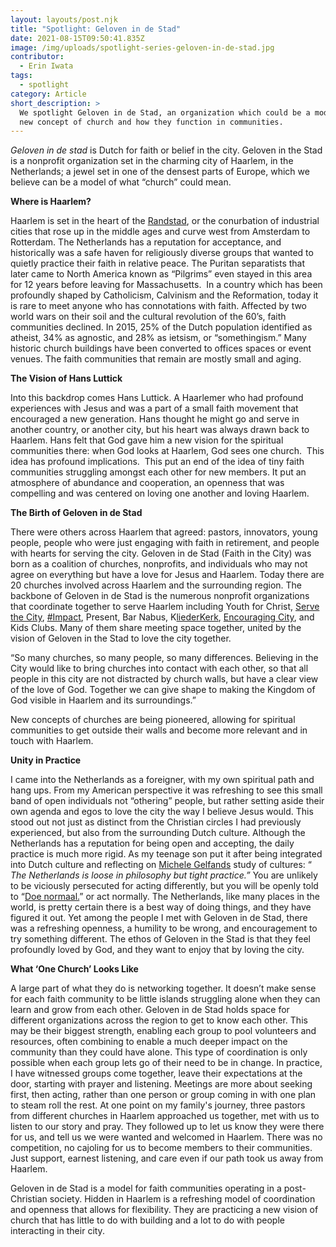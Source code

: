 ```yaml
---
layout: layouts/post.njk
title: "Spotlight: Geloven in de Stad"
date: 2021-08-15T09:50:41.835Z
image: /img/uploads/spotlight-series-geloven-in-de-stad.jpg
contributor:
  - Erin Iwata
tags:
  - spotlight
category: Article
short_description: >
  We spotlight Geloven in de Stad, an organization which could be a model for
  new concept of church and how they function in communities.
---
```

*Geloven in de stad* is Dutch for faith or belief in the city. Geloven in the Stad is a nonprofit organization set in the charming city of Haarlem, in the Netherlands; a jewel set in one of the densest parts of Europe, which we believe can be a model of what “church” could mean. 

**Where is Haarlem?** 

Haarlem is set in the heart of the [Randstad](https://nl.wikipedia.org/wiki/Randstad_(gebied)), or the conurbation of industrial cities that rose up in the middle ages and curve west from Amsterdam to Rotterdam. The Netherlands has a reputation for acceptance, and historically was a safe haven for religiously diverse groups that wanted to quietly practice their faith in relative peace. The Puritan separatists that later came to North America known as “Pilgrims” even stayed in this area for 12 years before leaving for Massachusetts.  In a country which has been profoundly shaped by Catholicism, Calvinism and the Reformation, today it is rare to meet anyone who has connotations with faith. Affected by two world wars on their soil and the cultural revolution of the 60’s, faith communities declined. In 2015, 25% of the Dutch population identified as atheist, 34% as agnostic, and 28% as ietsism, or “somethingism.” Many historic church buildings have been converted to offices spaces or event venues. The faith communities that remain are mostly small and aging. 

**The Vision of Hans Luttick**

Into this backdrop comes Hans Luttick. A Haarlemer who had profound experiences with Jesus and was a part of a small faith movement that encouraged a new generation. Hans thought he might go and serve in another country, or another city, but his heart was always drawn back to Haarlem. Hans felt that God gave him a new vision for the spiritual communities there: when God looks at Haarlem, God sees one church.  This idea has profound implications.  This put an end of the idea of tiny faith communities struggling amongst each other for new members. It put an atmosphere of abundance and cooperation, an openness that was compelling and was centered on loving one another and loving Haarlem. 



**The Birth of Geloven in de Stad**

There were others across Haarlem that agreed: pastors, innovators, young people, people who were just engaging with faith in retirement, and people with hearts for serving the city. Geloven in de Stad (Faith in the City) was born as a coalition of churches, nonprofits, and individuals who may not agree on everything but have a love for Jesus and Haarlem. Today there are 20 churches involved across Haarlem and the surrounding region. The backbone of Geloven in de Stad is the numerous nonprofit organizations that coordinate together to serve Haarlem including Youth for Christ, [Serve the City](https://www.stchaarlem.nl/), [\#Impact](https://www.impactindestad.nl/#over), Present, Bar Nabus, K[liederKerk](https://gelovenindestad.nl/kliederkerk-in-haarlem/), [Encouraging City](http://www.encouragingcity.com/), and Kids Clubs. Many of them share meeting space together, united by the vision of Geloven in the Stad to love the city together. 

“So many churches, so many people, so many differences. Believing in the City would like to bring churches into contact with each other, so that all people in this city are not distracted by church walls, but have a clear view of the love of God. Together we can give shape to making the Kingdom of God visible in Haarlem and its surroundings.” 

New concepts of churches are being pioneered, allowing for spiritual communities to get outside their walls and become more relevant and in touch with Haarlem. 



**Unity in Practice**

I came into the Netherlands as a foreigner, with my own spiritual path and hang ups. From my American perspective it was refreshing to see this small band of open individuals not “othering” people, but rather setting aside their own agenda and egos to love the city the way I believe Jesus would. This stood out not just as distinct from the Christian circles I had previously experienced, but also from the surrounding Dutch culture. Although the Netherlands has a reputation for being open and accepting, the daily practice is much more rigid. As my teenage son put it after being integrated into Dutch culture and reflecting on [Michele Gelfands](https://freakonomics.com/podcast/american-culture-1/) study of cultures: “ *The Netherlands is loose in philosophy but tight practice.”* You are unlikely to be viciously persecuted for acting differently, but you will be openly told to “[Doe normaal.](https://stuffdutchpeoplelike.com/2010/11/26/no-56-normalcy-doe-normaal/)” or act normally. The Netherlands, like many places in the world, is pretty certain there is a best way of doing things, and they have figured it out. Yet among the people I met with Geloven in de Stad, there was a refreshing openness, a humility to be wrong, and encouragement to try something different. The ethos of Geloven in the Stad is that they feel profoundly loved by God, and they want to enjoy that by loving the city. 



**What ‘One Church’ Looks Like**

A large part of what they do is networking together. It doesn’t make sense for each faith community to be little islands struggling alone when they can learn and grow from each other. Geloven in de Stad holds space for different organizations across the region to get to know each other. This may be their biggest strength, enabling each group to pool volunteers and resources, often combining to enable a much deeper impact on the community than they could have alone. This type of coordination is only possible when each group lets go of their need to be in change. In practice, I have witnessed groups come together, leave their expectations at the door, starting with prayer and listening. Meetings are more about seeking first, then acting, rather than one person or group coming in with one plan to steam roll the rest. At one point on my family's journey, three pastors from different churches in Haarlem approached us together, met with us to listen to our story and pray. They followed up to let us know they were there for us, and tell us we were wanted and welcomed in Haarlem. There was no competition, no cajoling for us to become members to their communities. Just support, earnest listening, and care even if our path took us away from Haarlem. 

Geloven in de Stad is a model for faith communities operating in a post-Christian society. Hidden in Haarlem is a refreshing model of coordination and openness that allows for flexibility. They are practicing a new vision of church that has little to do with building and a lot to do with people interacting in their city.